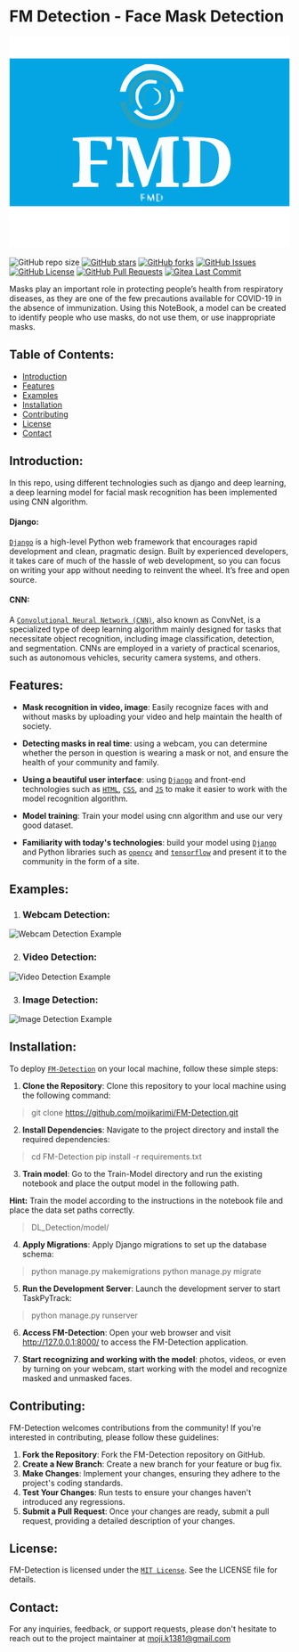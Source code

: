 # FM Detection - Face Mask Detection

![FMD Logo](DL_Detection/main/static/Images/readme_logo.png)

![GitHub repo size](https://img.shields.io/github/repo-size/mojikarimi/FM-Detection)
[![GitHub stars](https://img.shields.io/github/stars/mojikarimi/FM-Detection)](https://github.com/mojikarimi/FM-Detection/stargazers)
[![GitHub forks](https://img.shields.io/github/forks/mojikarimi/FM-detection)](https://github.com/mojikarimi/FM-Detection/network)
[![GitHub Issues](https://img.shields.io/github/issues/mojikarimi/FM-Detection)](https://github.com/mojikarimi/FM-Detection/issues)
[![GitHub License](https://img.shields.io/github/license/mojikarimi/FM-Detection)](https://github.com/mojikarimi/FM-Detection/blob/main/LICENSE)
[![GitHub Pull Requests](https://img.shields.io/github/issues-pr/mojikarimi/FM-Detection)](https://github.com/mojikarimi/FM-Detection/pulls)
[![Gitea Last Commit](https://img.shields.io/gitea/last-commit/mojikarimi/FM-Detection)](https://github.com/mojikarimi/FM-Detection/commits/main)

Masks play an important role in protecting people’s health from respiratory diseases, as they are one of the few
precautions available for COVID-19 in the absence of immunization. Using this NoteBook, a model can be created to
identify people who use masks, do not use them, or use inappropriate masks.

## Table of Contents:

- [Introduction](#introduction)
- [Features](#features)
- [Examples](#examples)
- [Installation](#installation)
- [Contributing](#contributing)
- [License](#license)
- [Contact](#contact)

## Introduction:

In this repo, using different technologies such as django and deep learning, a deep learning model for facial mask
recognition has been implemented using CNN algorithm.

#### Django:

[`Django`](https://www.djangoproject.com/) is a high-level Python web framework that encourages rapid development and
clean, pragmatic design. Built by experienced developers, it takes care of much of the hassle of web development, so you
can focus on writing your app without needing to reinvent the wheel. It’s free and open source.

#### CNN:

A [`Convolutional Neural Network (CNN)`](https://www.datacamp.com/tutorial/introduction-to-convolutional-neural-networks-cnns),
also known as ConvNet, is a specialized type of deep learning algorithm mainly designed for tasks that necessitate
object recognition, including image classification, detection, and segmentation. CNNs are employed in a variety of
practical scenarios, such as autonomous vehicles, security camera systems, and others.

## Features:

* **Mask recognition in video, image**: Easily recognize faces with and without masks by uploading your video and help
  maintain the health of society.

* **Detecting masks in real time**: using a webcam, you can determine whether the person in question is wearing a mask
  or not, and ensure the health of your community and family.

* **Using a beautiful user interface**: using [`Django`](https://www.djangoproject.com/) and front-end technologies such
  as [`HTML`](https://www.w3schools.com/html/), [`CSS`](https://developer.mozilla.org/en-US/docs/Web/CSS),
  and [`JS`](https://developer.mozilla.org/en-US/docs/Web/JavaScript) to make it easier to work with the model
  recognition algorithm.

* **Model training**: Train your model using cnn algorithm and use our very good dataset.

* **Familiarity with today's technologies**: build your model using [`Django`](https://www.djangoproject.com/) and
  Python libraries such as [`opencv`](https://opencv.org/) and [`tensorflow`](https://www.tensorflow.org/) and present
  it to the community in the form of a site.

## Examples:

1. ### Webcam Detection:

![Webcam Detection Example]()

2. ### Video Detection:

![Video Detection Example]()

3. ### Image Detection:

![Image Detection Example]()

## Installation:

To deploy [`FM-Detection`](https://github.com/mojikarimi/FM-Detection) on your local machine, follow these simple steps:

1. **Clone the Repository**: Clone this repository to your local machine using the following command:

> git clone https://github.com/mojikarimi/FM-Detection.git

2. **Install Dependencies**: Navigate to the project directory and install the required dependencies:

> cd FM-Detection
> pip install -r requirements.txt

3. **Train model**: Go to the Train-Model directory and run the existing notebook and place the output model in the
   following path.

**Hint:** Train the model according to the instructions in the notebook file and place the data set paths correctly.

> DL_Detection/model/

4. **Apply Migrations**: Apply Django migrations to set up the database schema:

> python manage.py makemigrations
> python manage.py migrate

5. **Run the Development Server**: Launch the development server to start TaskPyTrack:

> python manage.py runserver

6. **Access FM-Detection**: Open your web browser and visit http://127.0.0.1:8000/ to access the FM-Detection
   application.

7. **Start recognizing and working with the model**: photos, videos, or even by turning on your webcam, start working
   with the model and recognize masked and unmasked faces.

## Contributing:

FM-Detection welcomes contributions from the community! If you're interested in contributing, please follow these
guidelines:

1. **Fork the Repository**: Fork the FM-Detection repository on GitHub.
2. **Create a New Branch**: Create a new branch for your feature or bug fix.
3. **Make Changes**: Implement your changes, ensuring they adhere to the project's coding standards.
4. **Test Your Changes**: Run tests to ensure your changes haven't introduced any regressions.
5. **Submit a Pull Request**: Once your changes are ready, submit a pull request, providing a detailed description of
   your changes.

## License:

FM-Detection is licensed under the [`MIT License`](https://github.com/mojikarimi/FM-Detection/blob/main/LICENSE). See
the LICENSE file for details.

## Contact:

For any inquiries, feedback, or support requests, please don't hesitate to reach out to the project maintainer at
moji.k1381@gmail.com

